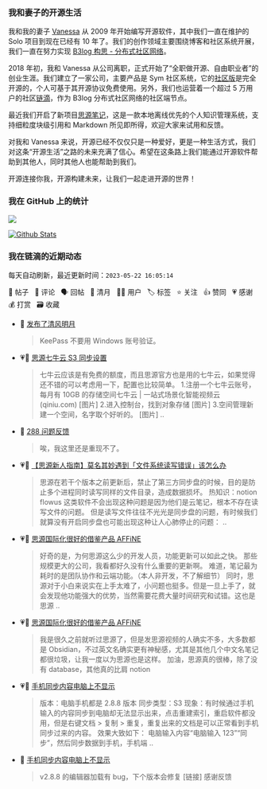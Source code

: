### 我和妻子的开源生活

我和我的妻子 [Vanessa](https://github.com/Vanessa219) 从 2009 年开始编写开源软件，其中我们一直在维护的 Solo 项目到现在已经有 10 年了。我们的创作领域主要围绕博客和社区系统开展，我们一直在努力实现 [B3log 构思 - 分布式社区网络](https://ld246.com/article/1546941897596)。

2018 年初，我和 Vanessa 从公司离职，正式开始了“全职做开源、自由职业者”的创业生涯。我们建立了一家公司，主要产品是 Sym 社区系统，它的[社区版](https://github.com/88250/symphony)是完全开源的，个人可基于其开源协议免费使用。另外，我们也运营着一个超过 5 万用户的社区[链滴](https://ld246.com)，作为 B3log 分布式社区网络的社区端节点。

最近我们开启了新项目[思源笔记](https://github.com/siyuan-note/siyuan)，这是一款本地离线优先的个人知识管理系统，支持细粒度块级引用和 Markdown 所见即所得，欢迎大家来试用和反馈。

对我和 Vanessa 来说，开源已经不仅仅只是一种爱好，更是一种生活方式，我们对这条“开源生活”之路的未来充满了信心。希望在这条路上我们能通过开源软件帮助到其他人，同时其他人也能帮助到我们。

开源连接你我，开源构建未来，让我们一起走进开源的世界！

### 我在 GitHub 上的统计

<a title="Hits" target="_blank" href="https://github.com/88250/88250"><img src="https://hits.b3log.org/88250/88250.svg"></a>

[![Github Stats](https://github-readme-stats.vercel.app/api?username=88250&theme=tokyonight&show_icons=true)](https://github.com/88250)

<!--events start -->

### 我在链滴的近期动态

每天自动刷新，最近更新时间：`2023-05-22 16:05:14`

📝 帖子 &nbsp; 💬 评论 &nbsp; 🗣 回帖 &nbsp; 🌙 清月 &nbsp; 👨‍💻 用户 &nbsp; 🏷️ 标签 &nbsp; ⭐️ 关注 &nbsp; 👍 赞同 &nbsp; 💗 感谢 &nbsp; 💰 打赏 &nbsp; 🗃 收藏

* 🌙 [发布了清风明月](https://ld246.com/member/88250/breezemoons/1684721719316)

  > KeePass 不要用 Windows 账号验证。
* 💗📝 [思源七牛云 S3 同步设置](https://ld246.com/article/1684681568424)

  > 七牛云应该是有免费的额度，而且思源官方也是用的七牛云，如果觉得还不错的可以考虑用一下，配置也比较简单。 1.注册一个七牛云账号，每月有 10GB 的存储空间七牛云 | 一站式场景化智能视频云 (qiniu.com) [图片] 2.进入控制台，找到对象存储 [图片] 3.空间管理新建一个空间，名字取个好听的。 [图片]  ..
* 💬 [288 问题反馈](https://ld246.com/article/1684238100676/comment/1684601108738#comments)

  > 唉，我这里还是重现不了。
* 💗📝 [【思源新人指南】莫名其妙遇到「文件系统读写错误」该怎么办](https://ld246.com/article/1684586140917)

  > 思源在若干个版本之前更新后，禁止了第三方同步盘的时候，目的是防止多个进程同时读写同样的文件目录，造成数据损坏。 热知识：notion flowus 这类软件不会出现这种问题是因为他们是云笔记，根本不存在读写文件的问题。 但是读写文件往往不光光是同步盘的问题，有时候我们就算没有开启同步盘也可能出现这种让人心肺停止的问题： ..
* 💗💬 [思源国际化很好的借鉴产品 AFFiNE](https://ld246.com/article/1684412139101/comment/1684483209025#comments)

  > 好奇的是，为何思源这么少的开发人员，功能更新可以如此之快。 那些规模更大的公司，我看都好久没有什么重要的更新啊。 难道，笔记最为耗时的是团队协作和云端功能。（本人非开发，不了解细节） 同时，思源对于小白来说实在上手太难了，小问题也挺多。但是一旦上手了，就会发现他功能强大的优势，当然需要花费大量时间研究和试错。这也是思源 ..
* 💗💬 [思源国际化很好的借鉴产品 AFFiNE](https://ld246.com/article/1684412139101/comment/1684584425210#comments)

  > 我是很久之前就听过思源了，但是发思源视频的人确实不多，大多数都是 Obsidian，不过英文名确实更有神秘感，尤其是其他几个中文名笔记都很垃圾，让我一度以为思源也是这样。 加油，思源真的很棒，除了没有 database，其他真的比肩 notion
* 💗📝 [手机同步内容电脑上不显示](https://ld246.com/article/1684507926856)

  > 版本：电脑手机都是 2.8.8 版本 同步类型：S3 现象：有时候通过手机输入的内容同步到电脑却无法显示出来，点击重建索引，重启软件都没用，但是右键文档 &gt; 复制 &gt; 重复，重复出来的文档是可以正常看到手机同步过来的内容。 效果大致如下： 电脑输入内容“电脑输入 123”“同步”，然后同步数据到手机，手机端 ..
* 💬 [手机同步内容电脑上不显示](https://ld246.com/article/1684507926856/comment/1684546882354#comments)

  > v2.8.8 的编辑器加载有 bug，下个版本会修复 [链接] 感谢反馈


<!--events end -->
